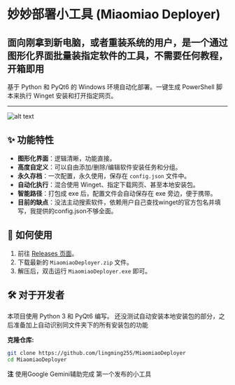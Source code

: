 # 妙妙部署小工具 (Miaomiao Deployer)

## 面向刚拿到新电脑，或者重装系统的用户，是一个通过图形化界面批量装指定软件的工具，不需要任何教程，开箱即用


基于 Python 和 PyQt6 的 Windows 环境自动化部署。一键生成 PowerShell 脚本来执行 Winget 安装和打开指定网页。

---

![alt text](https://youke1.picui.cn/s1/2025/10/23/68fa198ed9012.png)

## ✨ 功能特性

- **图形化界面**：逻辑清晰，功能直接。
- **高度自定义**：可以自由添加/删除/编辑软件安装任务和分组。
- **永久存档**：一次配置，永久使用，保存在 `config.json` 文件中。
- **自动化执行**：混合使用 Winget、指定下载网页、甚至本地安装包。
- **智能路径**：打包成 exe 后，配置文件会自动保存在 exe 旁边，便于携带。
- **目前的缺点**：没法主动搜索软件，依赖用户自己查找winget的官方包名并填写，我提供的config.json不够全面。

## 🚀 如何使用

1.  前往 [Releases 页面](https://github.com/待定/待定/releases)。
2.  下载最新的 `MiaomiaoDeployer.zip` 文件。
3.  解压后，双击运行 `MiaomiaoDeployer.exe` 即可。

## 🛠️ 对于开发者

本项目使用 Python 3 和 PyQt6 编写。
还没测试自动安装本地安装包的部分，之后准备加上自动识别同文件夹下的所有安装包的功能

**克隆仓库:**
```bash  
git clone https://github.com/lingming255/MiaomiaoDeployer
cd MiaomiaoDeployer
```
**注**
使用Google Gemini辅助完成
第一个发布的小工具
